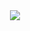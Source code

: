 <div id="header" align="center">
  <a href="#">
    <img src="https://streak-stats.demolab.com/?user=autoboxer&theme=tokyonight&hide_border=true" />
  </a>
</div>
